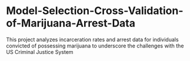 # Model-Selection-Cross-Validation-of-Marijuana-Arrest-Data
This project analyzes incarceration rates and arrest data for individuals convicted of possessing marijuana to underscore the challenges with the US Criminal Justice System 
